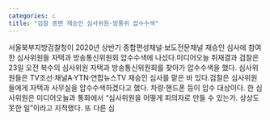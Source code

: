 ```yaml
---
categories: c
title: "검찰 종편 재승인 심사위원·방통위 압수수색"
---
```

서울북부지방검찰청이 2020년 상반기 종합편성채널·보도전문채널 재승인 심사에 참여한 심사위원들 자택과 방송통신위원회 압수수색에 나섰다.미디어오늘 취재결과 검찰은 23일 오전 복수의 심사위원 자택과 방송통신위원회를 찾아가 압수수색을 했다. 심사위원들은 TV조선·채널A·YTN·연합뉴스TV 재승인 심사를 맡은 바 있다.검찰은 심사위원들에게 자택과 사무실을 압수수색하겠다고 했다. 차량·핸드폰 등이 압수 대상이다. 한 심사위원은 미디어오늘과 통화에서 “심사위원을 어떻게 피의자로 만들 수 있는가. 상상도 못한 일”이라고 지적했다. 또 다른 심